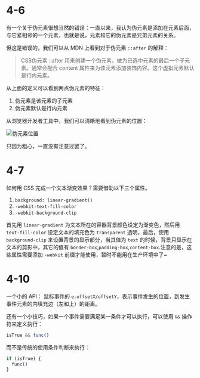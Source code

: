 # 4-6

有一个关于伪元素很想当然的错误：一直以来，我认为伪元素是添加在元素后面，与它紧相邻的一个元素，也就是说，元素和它的伪元素是兄弟元素的关系。

但这是错误的，我们可以从 MDN 上看到对于伪元素 `::after` 的解释：

> CSS伪元素 ::after 用来创建一个伪元素，做为已选中元素的最后一个子元素。通常会配合 content 属性来为该元素添加装饰内容。这个虚拟元素默认是行内元素。

从上面的定义可以看到两点伪元素的特征：

1. 伪元素是该元素的子元素
2. 伪元素默认是行内元素

从浏览器开发者工具中，我们可以清晰地看到伪元素的位置：

![伪元素位置](http://oq717k0qe.bkt.clouddn.com/18-4-6/49219285.jpg)

只因为粗心，一直没有注意过罢了。

# 4-7

如何用 CSS 完成一个文本渐变效果？需要借助以下三个属性。

1. `background: linear-gradient()`
2. `-webkit-text-fill-color`
3. `-webkit-background-clip`

首先用 `linear-gradient` 为文本所在的容器背景颜色设定为渐变色，然后用 `text-fill-color` 设定文本的填充色为 `transparent` 透明，最后，使用 `background-clip` 来设置背景的显示部分，当其值为 `text` 的时候，背景只显示在文本的剪影中，其它的值有 `border-box`,`padding-box`,`content-box`.注意的是，这些属性需要添加 `-webkit` 前缀才能使用，暂时不能用在生产环境中了~

# 4-10

一个小的 API： 鼠标事件的 `e.offsetX/offsetY`，表示事件发生的位置，到发生事件元素的内填充边（左和上）的距离。

还有一个小技巧，如果一个事件需要满足某一条件才可以执行，可以使用 `&&` 操作符来定义执行：

``` js
isTrue && func()
```

而不是传统的使用条件判断来执行：

``` js
if (isTrue) {
  func()
}
```